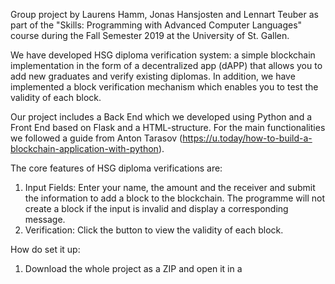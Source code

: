 Group project by Laurens Hamm, Jonas Hansjosten and Lennart Teuber as part of the "Skills: Programming with Advanced Computer Languages" course during the Fall Semester 2019 at the University of St. Gallen.

We have developed HSG diploma verification system: a simple blockchain implementation in the form of a decentralized app (dAPP) that allows you to add new graduates and verify existing diplomas. In addition, we have implemented a block verification mechanism which enables you to test the validity of each block.

Our project includes a Back End which we developed using Python and a Front End based on Flask and a HTML-structure. For the main functionalities we followed a guide from Anton Tarasov (https://u.today/how-to-build-a-blockchain-application-with-python). 

The core features of HSG diploma verifications are:
1) Input Fields: Enter your name, the amount and the receiver and submit the information to add a block to the blockchain. The programme will not create a block if the input is invalid and display a corresponding message.
2) Verification: Click the button to view the validity of each block.

How do set it up:
1) Download the whole project as a ZIP and open it in a 

